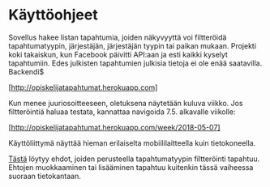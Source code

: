 # Käyttöohjeet

Sovellus hakee listan tapahtumia, joiden näkyvyyttä voi filtteröidä tapahtumatyypin, järjestäjän, järjestäjän tyypin tai paikan mukaan. Projekti koki takaiskun, kun Facebook päivitti API:aan ja esti kaikki kyselyt tapahtumiin. Edes julkisten tapahtumien julkisia tietoja ei ole enää saatavilla. Backendi$

[http://opiskelijatapahtumat.herokuapp.com]

Kun menee juuriosoitteeseen, oletuksena näytetään kuluva viikko. Jos filtteröintiä haluaa testata, kannattaa navigoida 7.5. alkavalle viikolle:

[http://opiskelijatapahtumat.herokuapp.com/week/2018-05-07]

Käyttöliittymä näyttää hieman erilaiselta mobiililaitteella kuin tietokoneella.

[Tästä](http://opiskelijatapahtumat.herokuapp.com/admin) löytyy ehdot, joiden perusteella tapahtumatyypin filtteröinti tapahtuu. Ehtojen muokkaaminen tai lisääminen tapahtuu kuitenkin tässä vaiheessa suoraan tietokantaan.
 

